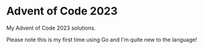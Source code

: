# Advent of Code 2023

My Advent of Code 2023 solutions.

Please note this is my first time using Go and I'm quite new to the language!
